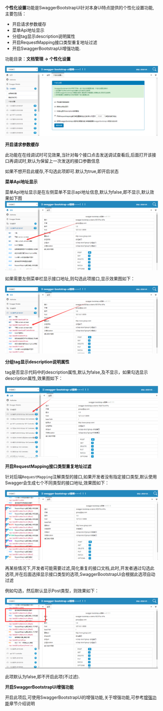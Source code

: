 **个性化设置**功能是SwaggerBootstrapUi针对本身Ui特点提供的个性化设置功能,主要包括：

- 开启请求参数缓存
- 菜单Api地址显示
- 分组tag显示description说明属性
- 开启RequestMapping接口类型重复地址过滤
- 开启SwaggerBootstrapUi增强功能.

功能目录：**文档管理 -> 个性化设置**

![](images/settings.png)

**开启请求参数缓存**

此功能在在线调试时可见效果,当针对每个接口点击发送调试查看后,后面打开该接口再调试时,默认为保留上一次发送的接口参数信息

如果不想开启此缓存,不勾选此项即可.默认为true,即开启状态

**菜单Api地址显示**

菜单Api地址显示是在左侧菜单不显示api地址信息,默认为false,即不显示,默认效果如下图
![](images/url-no.png)

如果需要左侧菜单栏显示接口地址,则勾选此项接口,显示效果图如下：

![](images/url-display.png)

**分组tag显示description说明属性**

tag是否显示代码中的description属性,默认为false,及不显示，如果勾选显示description属性,效果图如下：

![](images/tag-desc.png)

**开启RequestMapping接口类型重复地址过滤**

针对后端`RequestMapping`注解类型的接口,如果开发者没有指定接口类型,默认使用Swagger会生成七个不同类型的接口地址,效果图如下：

![](images/rp-multipar.png)

再某些情况下,开发者可能需要过滤,简化重复的接口文档,此时,开发者通过勾选此选项,并在后面选择显示接口类型的选项,SwaggerBootstrapUi会根据此选项自动过滤

例如勾选，然后默认显示Post类型，则效果如下：

![](images/rp-multipar-filter.png)

此项默认为false,即不开启此项(不过滤).

**开启SwaggerBootstrapUi增强功能**

开启此项后,可使用SwaggerBootstrapUi的增强功能,关于增强功能,可参考[增强功能](enh-func.md)章节介绍说明